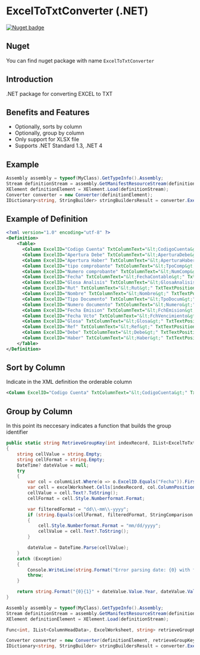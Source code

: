 ExcelToTxtConverter (.NET)
===============================

[![Nuget badge](https://buildstats.info/nuget/ExcelToTxtConverter)](https://www.nuget.org/packages/ExcelToTxtConverter)

Nuget
-----
You can find nuget package with name ```ExcelToTxtConverter```

Introduction
-------
.NET package for converting EXCEL to TXT

Benefits and Features
-------
- Optionally, sorts by column
- Optionally, group by column
- Only support for XLSX file
- Supports .NET Standard 1.3, .NET 4

Example
-------
```C#
Assembly assembly = typeof(MyClass).GetTypeInfo().Assembly;
Stream definitionStream = assembly.GetManifestResourceStream(definitionFile));
XElement definitionElement = XElement.Load(definitionStream);
Converter converter = new Converter(definitionElement);
IDictionary<string, StringBuilder> stringBuildersResult = converter.Execute(excelBytes);
```

Example of Definition
-------
```XML
<?xml version="1.0" encoding="utf-8" ?>
<Definition>
    <Table>
      <Column ExcelID="Codigo Cuenta" TxtColumnText="&lt;CodigoCuenta&gt;" TxtTextPosition="0"></Column>
      <Column ExcelID="Apertura Debe" TxtColumnText="&lt;AperturaDebe&gt;" TxtTextPosition="25" CellFormat="3"></Column>
      <Column ExcelID="Apertura Haber" TxtColumnText="&lt;AperturaHaber&gt;" TxtTextPosition="48" CellFormat="3"></Column>
      <Column ExcelID="tipo comprobante" TxtColumnText="&lt;TpoComp&gt;" TxtTextPosition="71"></Column>
      <Column ExcelID="Numero comprobante" TxtColumnText="&lt;NumComp&gt;" TxtTextPosition="84"></Column>
      <Column ExcelID="Fecha" TxtColumnText="&lt;FechaContable&gt;" TxtTextPosition="106" CellFormat="0"></Column>
      <Column ExcelID="Glosa Analisis" TxtColumnText="&lt;GlosaAnalisis&gt;" TxtTextPosition="124"></Column>
      <Column ExcelID="Rut" TxtColumnText="&lt;Rut&gt;" TxtTextPosition="248"></Column>
      <Column ExcelID="Nombre" TxtColumnText="&lt;Nombre&gt;" TxtTextPosition="262"></Column>
      <Column ExcelID="Tipo Documento" TxtColumnText="&lt;TpoDocum&gt;" TxtTextPosition="386"></Column>
      <Column ExcelID="Numero documento" TxtColumnText="&lt;Numero&gt;" TxtTextPosition="405"></Column>
      <Column ExcelID="Fecha Emision" TxtColumnText="&lt;FchEmision&gt;" TxtTextPosition="427"></Column>
      <Column ExcelID="Fecha Vcto" TxtColumnText="&lt;FchVencimiento&gt;" TxtTextPosition="441"></Column>
      <Column ExcelID="Glosa" TxtColumnText="&lt;Glosa&gt;" TxtTextPosition="461"></Column>
      <Column ExcelID="Ref" TxtColumnText="&lt;Ref&gt;" TxtTextPosition="495"></Column>
      <Column ExcelID="Debe" TxtColumnText="&lt;Debe&gt;" TxtTextPosition="510" CellFormat="3"></Column>
      <Column ExcelID="Haber" TxtColumnText="&lt;Haber&gt;" TxtTextPosition="542" CellFormat="3"></Column>
    </Table>
</Definition>
```

Sort by Column
-------
Indicate in the XML definition the orderable column
```XML
<Column ExcelID="Codigo Cuenta" TxtColumnText="&lt;CodigoCuenta&gt;" TxtTextPosition="0" Orderable="int|string"></Column>
```

Group by Column
-------
In this point its neccesary indicates a function that builds the group identifier
```C#
public static string RetrieveGroupKey(int indexRecord, IList<ExcelToTxtConverter.ColumnHeadData> columnList, ExcelWorksheet excelWorksheet)
{
    string cellValue = string.Empty;
    string cellFormat = string.Empty;
    DateTime? dateValue = null;
    try
    {
        var col = columnList.Where(o => o.ExcelID.Equals("Fecha")).FirstOrDefault();
        var cell = excelWorksheet.Cells[indexRecord, col.ColumnPosition];
        cellValue = cell.Text?.ToString();
        cellFormat = cell.Style.Numberformat.Format;

        var filteredFormat = "dd\\-mm\\-yyyy";
        if (string.Equals(cellFormat, filteredFormat, StringComparison.InvariantCultureIgnoreCase))
        {
            cell.Style.Numberformat.Format = "mm/dd/yyyy";
            cellValue = cell.Text?.ToString();
        }

        dateValue = DateTime.Parse(cellValue);
    }
    catch (Exception)
    {
        Console.WriteLine(string.Format("Error parsing date: {0} with format: {1}", cellValue, cellFormat));
        throw;
    }

    return string.Format("{0}{1}" + dateValue.Value.Year, dateValue.Value.ToString("MM"));
}
```

```C#
Assembly assembly = typeof(MyClass).GetTypeInfo().Assembly;
Stream definitionStream = assembly.GetManifestResourceStream(definitionFile));
XElement definitionElement = XElement.Load(definitionStream);

Func<int, IList<ColumnHeadData>, ExcelWorksheet, string> retrieveGroupKeyFunction = new Func<int, IList<ColumnHeadData>, ExcelWorksheet, string>(RetrieveGroupKey);

Converter converter = new Converter(definitionElement, retrieveGroupKeyFunction);
IDictionary<string, StringBuilder> stringBuildersResult = converter.Execute(excelBytes);
```